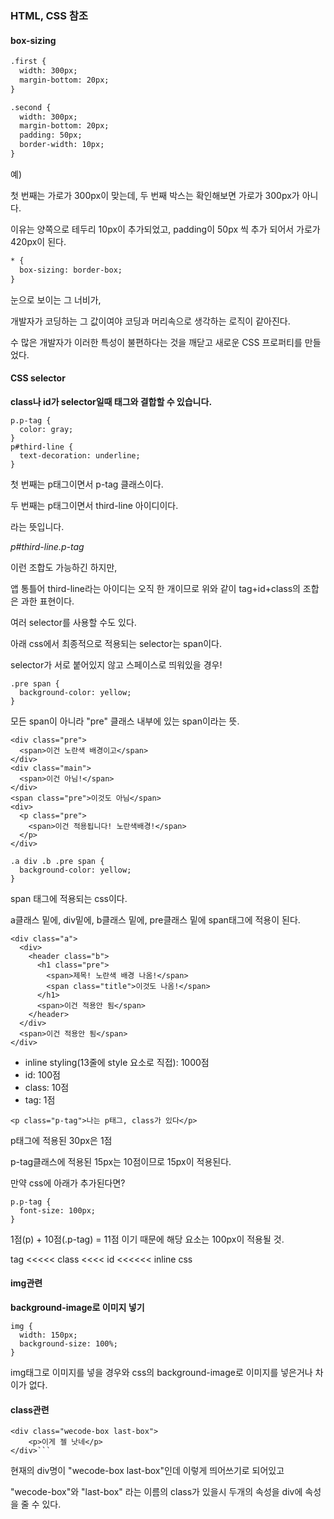 ### HTML,  CSS 참조



#### box-sizing 
```html
.first {
  width: 300px;
  margin-bottom: 20px;
}

.second {
  width: 300px;
  margin-bottom: 20px;
  padding: 50px;
  border-width: 10px;
}
```

예)

첫 번째는 가로가 300px이 맞는데,  두 번째 박스는 확인해보면 가로가 300px가 아니다.

이유는 양쪽으로 테두리 10px이 추가되었고, padding이 50px 씩 추가 되어서 가로가 420px이 된다.




```html
* {
  box-sizing: border-box;
}
```
눈으로 보이는 그 너비가, 

개발자가 코딩하는 그 값이여야 코딩과 머리속으로 생각하는 로직이 같아진다.

수 많은 개발자가 이러한 특성이 불편하다는 것을 깨닫고 새로운 CSS 프로퍼티를 만들었다.





#### CSS selector

**class나 id가 selector일때 태그와 결합할 수 있습니다.**

```
p.p-tag {
  color: gray;
}
p#third-line {
  text-decoration: underline;
}
```

첫 번째는 p태그이면서 p-tag 클래스이다.

두 번째는 p태그이면서 third-line 아이디이다. 

라는 뜻입니다.


 *p#third-line.p-tag*

이런 조합도 가능하긴 하지만,

앱 통틀어 third-line라는 아이디는 오직 한 개이므로 위와 같이 tag+id+class의 조합은 과한 표현이다.



여러 selector를 사용할 수도 있다.

아래 css에서 최종적으로 적용되는 selector는 span이다.

selector가 서로 붙어있지 않고 스페이스로 띄워있을 경우!

```
.pre span {
  background-color: yellow;
}
```

모든 span이 아니라 "pre" 클래스 내부에 있는 span이라는 뜻.



```
<div class="pre">
  <span>이건 노란색 배경이고</span>
</div>
<div class="main">
  <span>이건 아님!</span>
</div>
<span class="pre">이것도 아님</span>
<div>
  <p class="pre">
    <span>이건 적용됩니다! 노란색배경!</span>
  </p>
</div>
```



```
.a div .b .pre span {
  background-color: yellow;
}
```

span 태그에 적용되는 css이다.



a클래스 밑에, div밑에, b클래스 밑에, pre클래스 밑에 span태그에 적용이 된다.

```
<div class="a">
  <div>
    <header class="b">
      <h1 class="pre">
        <span>제목! 노란색 배경 나옴!</span>
        <span class="title">이것도 나옴!</span>
      </h1>
      <span>이건 적용안 됨</span>
    </header>
  </div>
  <span>이건 적용안 됨</span>
</div>
```

- inline styling(13줄에 style 요소로 직접): 1000점
- id: 100점
- class: 10점
- tag: 1점

```
<p class="p-tag">나는 p태그, class가 있다</p>
```

p태그에 적용된 30px은 1점

p-tag클래스에 적용된 15px는 10점이므로 15px이 적용된다.

만약 css에 아래가 추가된다면?

```
p.p-tag {
  font-size: 100px;
}
```

1점(p) + 10점(.p-tag) = 11점 이기 때문에 해당 요소는 100px이 적용될 것.

 tag <<<<< class <<<< id <<<<<< inline css



#### img관련

 **background-image로 이미지 넣기** 

```
img {
  width: 150px;
  background-size: 100%;
}
```

img태그로 이미지를 넣을 경우와   css의 background-image로 이미지를 넣은거나 차이가 없다.



#### class관련

```
<div class="wecode-box last-box">
	<p>이게 젤 낫네</p>
</div>```
```

현재의 div명이 "wecode-box last-box"인데 이렇게 띄어쓰기로 되어있고

"wecode-box"와 "last-box" 라는  이름의 class가 있을시 두개의 속성을 div에 속성을 줄 수 있다. 